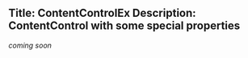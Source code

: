 Title: ContentControlEx
Description: ContentControl with some special properties
---

_coming soon_

